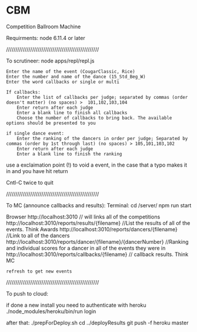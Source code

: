 CBM
===
Competition Ballroom Machine

Requirments: node 6.11.4 or later

//////////////////////////////////////////////////

To scrutineer: 
node apps/repl/repl.js

	Enter the name of the event (CougarClassic, Rice)
	Enter the number and name of the dance (15_Std_Beg_W)
	Enter the word callbacks or single or multi
	
	If callbacks: 
		Enter the list of callbacks per judge; separated by commas (order doesn't matter) (no spaces) >  101,102,103,104
		Enter return after each judge
		Enter a blank line to finish all callbacks
		Choose the number of callbacks to bring back. The available options should be presented to you

	if single dance event: 
		Enter the ranking of the dancers in order per judge; Separated by commas (order by 1st through last) (no spaces) > 105,101,103,102
		Enter return after each judge
		Enter a blank line to finish the ranking


use a exclaimation point (!) to void a event, in the case that a typo makes it in and you have hit return

Cntl-C twice to quit

//////////////////////////////////////////////////

To MC (announce callbacks and results): 
Terminal: 
	cd /server/
	npm run start

Browser
    http://localhost:3010 // will links all of the competitions
	http://localhost:3010/reports/results/{filename}  //List the results of all of the events. Think Awards
	http://localhost:3010/reports/dancers/{filename} //Link to all of the dancers
	http://localhost:3010/reports/dancer/{filename}/{dancerNumber} //Ranking and individual scores for a dancer in all of the events they were in
	http://localhost:3010/reports/callbacks/{filename} // callback results. Think MC 

	refresh to get new events

//////////////////////////////////////////////////

To push to cloud: 

if done a new install you need to authenticate with heroku
 ./node_modules/heroku/bin/run login

after that:
  ./prepForDeploy.sh
  cd ../deployResults
  git push -f heroku master
